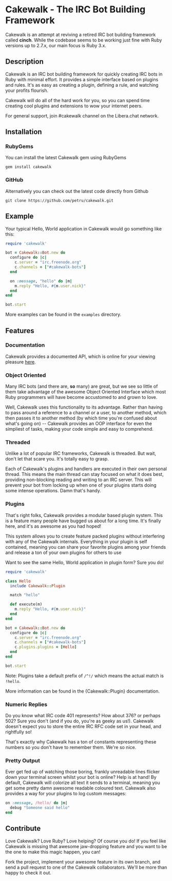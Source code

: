 Cakewalk - The IRC Bot Building Framework
=====================================

Cakewalk is an attempt at reviving a retired IRC bot building framework called **cinch**.
While the codebase seems to be working just fine with Ruby versions up to 2.7.x, our main
focus is Ruby 3.x.

Description
-----------

Cakewalk is an IRC bot building framework for quickly creating IRC bots in
Ruby with minimal effort. It provides a simple interface based on plugins and
rules. It's as easy as creating a plugin, defining a rule, and watching your
profits flourish.

Cakewalk will do all of the hard work for you, so you can spend time creating cool
plugins and extensions to wow your internet peers.

For general support, join #cakewalk channel on the Libera.chat network.

Installation
------------

### RubyGems

You can install the latest Cakewalk gem using RubyGems

```
gem install cakewalk
```

### GitHub

Alternatively you can check out the latest code directly from Github

```
git clone https://github.com/petru/cakewalk.git
```

Example
-------

Your typical Hello, World application in Cakewalk would go something like this:

```ruby
require 'cakewalk'

bot = Cakewalk::Bot.new do
  configure do |c|
    c.server = "irc.freenode.org"
    c.channels = ["#cakewalk-bots"]
  end

  on :message, "hello" do |m|
    m.reply "Hello, #{m.user.nick}"
  end
end

bot.start
```

More examples can be found in the `examples` directory.

Features
--------

### Documentation

Cakewalk provides a documented API, which is online for your viewing pleasure
[here](http://rubydoc.info/gems/cakewalk/frames).

### Object Oriented

Many IRC bots (and there are, **so** many) are great, but we see so little of
them take advantage of the awesome Object Oriented Interface which most Ruby
programmers will have become accustomed to and grown to love.

Well, Cakewalk uses this functionality to its advantage. Rather than having to
pass around a reference to a channel or a user, to another method, which then
passes it to another method (by which time you're confused about what's
going on) -- Cakewalk provides an OOP interface for even the simpliest of tasks,
making your code simple and easy to comprehend.

### Threaded

Unlike a lot of popular IRC frameworks, Cakewalk is threaded. But wait, don't let
that scare you. It's totally easy to grasp.

Each of Cakewalk's plugins and handlers are executed in their own personal thread.
This means the main thread can stay focused on what it does best, providing
non-blocking reading and writing to an IRC server. This will prevent your bot
from locking up when one of your plugins starts doing some intense operations.
Damn that's handy.

### Plugins

That's right folks, Cakewalk provides a modular based plugin system. This is a
feature many people have bugged us about for a long time. It's finally here,
and it's as awesome as you had hoped!

This system allows you to create feature packed plugins without interfering with
any of the Cakewalk internals. Everything in your plugin is self contained, meaning
you can share your favorite plugins among your friends and release a ton of
your own plugins for others to use

Want to see the same Hello, World application in plugin form? Sure you do!

```ruby
require 'cakewalk'

class Hello
  include Cakewalk::Plugin

  match "hello"

  def execute(m)
    m.reply "Hello, #{m.user.nick}"
  end
end

bot = Cakewalk::Bot.new do
  configure do |c|
    c.server = "irc.freenode.org"
    c.channels = ["#cakewalk-bots"]
    c.plugins.plugins = [Hello]
  end
end

bot.start
```

Note: Plugins take a default prefix of `/^!/` which means the actual match is `!hello`.

More information can be found in the {Cakewalk::Plugin} documentation.

### Numeric Replies

Do you know what IRC code 401 represents? How about 376? or perhaps 502?
Sure you don't (and if you do, you're as geeky as us!). Cakewalk doesn't expect you
to store the entire IRC RFC code set in your head, and rightfully so!

That's exactly why Cakewalk has a ton of constants representing these numbers
so you don't have to remember them. We're so nice.

### Pretty Output

Ever get fed up of watching those boring, frankly unreadable lines
flicker down your terminal screen whilst your bot is online? Help is
at hand! By default, Cakewalk will colorize all text it sends to a
terminal, meaning you get some pretty damn awesome readable coloured
text. Cakewalk also provides a way for your plugins to log custom
messages:

```ruby
on :message, /hello/ do |m|
  debug "Someone said hello"
end
```

Contribute
----------

Love Cakewalk? Love Ruby? Love helping? Of course you do! If you feel like Cakewalk
is missing that awesome jaw-dropping feature and you want to be the one to
make this magic happen, you can!

Fork the project, implement your awesome feature in its own branch, and send
a pull request to one of the Cakewalk collaborators. We'll be more than happy
to check it out.
